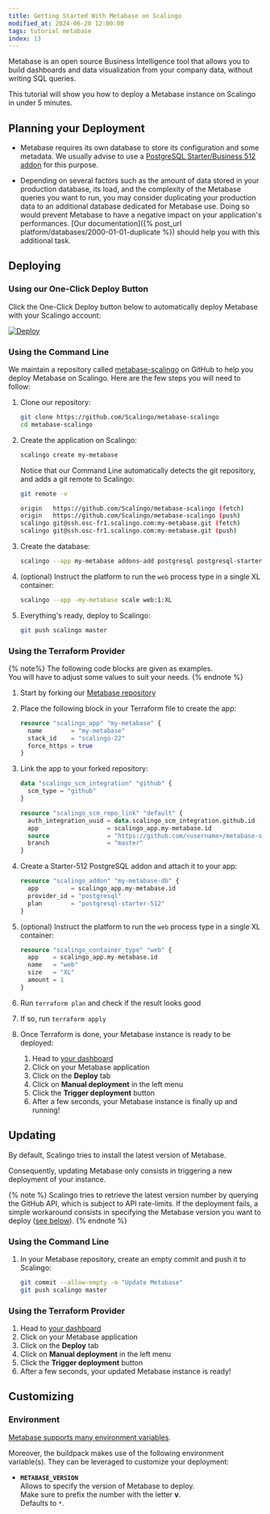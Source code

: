 ```yaml
---
title: Getting Started With Metabase on Scalingo
modified_at: 2024-06-20 12:00:00
tags: tutorial metabase
index: 13
---
```


Metabase is an open source Business Intelligence tool that allows you to build
dashboards and data visualization from your company data, without writing SQL
queries.

This tutorial will show you how to deploy a Metabase instance on Scalingo in
under 5 minutes.


## Planning your Deployment

- Metabase requires its own database to store its configuration and some
  metadata. We usually advise to use a [PostgreSQL Starter/Business 512 addon](https://scalingo.com/databases/postgresql)
  for this purpose.

- Depending on several factors such as the amount of data stored in your
  production database, its load, and the complexity of the Metabase queries you
  want to run, you may consider duplicating your production data to an
  additional database dedicated for Metabase use. Doing so would prevent
  Metabase to have a negative impact on your application's performances.
  [Our documentation]({% post_url platform/databases/2000-01-01-duplicate %})
  should help you with this additional task.


## Deploying

### Using our One-Click Deploy Button

Click the One-Click Deploy button below to automatically deploy Metabase with
your Scalingo account:

[![Deploy](https://cdn.scalingo.com/deploy/button.svg)](https://dashboard.scalingo.com/deploy?source=https://github.com/Scalingo/metabase-scalingo)

### Using the Command Line

We maintain a repository called [metabase-scalingo](https://github.com/Scalingo/metabase-scalingo)
on GitHub to help you deploy Metabase on Scalingo. Here are the few steps you
will need to follow:

1. Clone our repository:

   ```bash
   git clone https://github.com/Scalingo/metabase-scalingo
   cd metabase-scalingo
   ```

2. Create the application on Scalingo:

   ```bash
   scalingo create my-metabase
   ```

   Notice that our Command Line automatically detects the git repository, and
   adds a git remote to Scalingo:

   ```bash
   git remote -v

   origin   https://github.com/Scalingo/metabase-scalingo (fetch)
   origin   https://github.com/Scalingo/metabase-scalingo (push)
   scalingo git@ssh.osc-fr1.scalingo.com:my-metabase.git (fetch)
   scalingo git@ssh.osc-fr1.scalingo.com:my-metabase.git (push)
   ```

3. Create the database:

   ```bash
   scalingo --app my-metabase addons-add postgresql postgresql-starter-512
   ```

4. (optional) Instruct the platform to run the `web` process type in a single
   XL container:

   ```bash
   scalingo --app -my-metabase scale web:1:XL
   ```

5. Everything's ready, deploy to Scalingo:

   ```bash
   git push scalingo master
   ```

### Using the Terraform Provider

{% note%}
The following code blocks are given as examples.\
You will have to adjust some values to suit your needs.
{% endnote %}

1. Start by forking our [Metabase repository](https://github.com/Scalingo/metabase-scalingo)

2. Place the following block in your Terraform file to create the app:

   ```terraform
   resource "scalingo_app" "my-metabase" {
     name        = "my-metabase"
     stack_id    = "scalingo-22"
     force_https = true
   }
   ```

3. Link the app to your forked repository:

   ```terraform
   data "scalingo_scm_integration" "github" {
     scm_type = "github"
   }

   resource "scalingo_scm_repo_link" "default" {
     auth_integration_uuid = data.scalingo_scm_integration.github.id
     app                   = scalingo_app.my-metabase.id
     source                = "https://github.com/<username>/metabase-scalingo"
     branch                = "master"
   }
   ```

4. Create a Starter-512 PostgreSQL addon and attach it to your app:

   ```terraform
   resource "scalingo_addon" "my-metabase-db" {
     app         = scalingo_app.my-metabase.id
     provider_id = "postgresql"
     plan        = "postgresql-starter-512"
   }
   ```

5. (optional) Instruct the platform to run the `web` process type in a single
   XL container:

   ```terraform
   resource "scalingo_container_type" "web" {
     app    = scalingo_app.my-metabase.id
     name   = "web"
     size   = "XL"
     amount = 1
   }
   ```

6. Run `terraform plan` and check if the result looks good
7. If so, run `terraform apply`
8. Once Terraform is done, your Metabase instance is ready to be deployed:
   1. Head to [your dashboard](https://dashboard.scalingo.com/apps/)
   2. Click on your Metabase application
   3. Click on the **Deploy** tab
   4. Click on **Manual deployment** in the left menu
   5. Click the **Trigger deployment** button
   6. After a few seconds, your Metabase instance is finally up and running!


## Updating

By default, Scalingo tries to install the latest version of Metabase.

Consequently, updating Metabase only consists in triggering a new deployment of
your instance.

{% note %}
   Scalingo tries to retrieve the latest version number by querying the GitHub
   API, which is subject to API rate-limits. If the deployment fails, a simple
   workaround consists in specifying the Metabase version you want to deploy
   ([see below](#environment)).
{% endnote %}

### Using the Command Line

1. In your Metabase repository, create an empty commit and push it to Scalingo:

   ```bash
   git commit --allow-empty -m "Update Metabase"
   git push scalingo master
   ```

### Using the Terraform Provider

1. Head to [your dashboard](https://dashboard.scalingo.com/apps/)
2. Click on your Metabase application
3. Click on the **Deploy** tab
4. Click on **Manual deployment** in the left menu
5. Click the **Trigger deployment** button
6. After a few seconds, your updated Metabase instance is ready!


## Customizing

### Environment

[Metabase supports many environment variables](https://www.metabase.com/docs/latest/operations-guide/environment-variables.html).

Moreover, the buildpack makes use of the following environment variable(s).
They can be leveraged to customize your deployment:

- **`METABASE_VERSION`**\
  Allows to specify the version of Metabase to deploy.\
  Make sure to prefix the number with the letter **v**.\
  Defaults to `*`.
